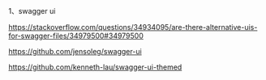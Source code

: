 1、swagger ui 

https://stackoverflow.com/questions/34934095/are-there-alternative-uis-for-swagger-files/34979500#34979500

https://github.com/jensoleg/swagger-ui

https://github.com/kenneth-lau/swagger-ui-themed 